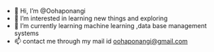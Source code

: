 - 👋 Hi, I’m @Oohaponangi
- 👀 I’m interested in learning new things and exploring 
- 🌱 I’m currently learning machine learning ,data base management systems 
- 📫 contact me through my mail id oohaponangi@gmail.com

<!---
Oohaponangi/Oohaponangi is a ✨ special ✨ repository because its `README.md` (this file) appears on your GitHub profile.
You can click the Preview link to take a look at your changes.
--->
